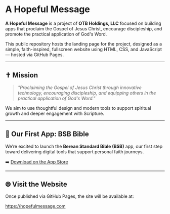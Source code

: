 # A Hopeful Message

**A Hopeful Message** is a project of **OTB Holdings, LLC** focused on building apps that proclaim the Gospel of Jesus Christ, encourage discipleship, and promote the practical application of God's Word.

This public repository hosts the landing page for the project, designed as a simple, faith-inspired, fullscreen website using HTML, CSS, and JavaScript — hosted via GitHub Pages.

---

## ✝️ Mission

> _"Proclaiming the Gospel of Jesus Christ through innovative technology, encouraging discipleship, and equipping others in the practical application of God's Word."_

We aim to use thoughtful design and modern tools to support spiritual growth and deeper engagement with Scripture.

---

## 📱 Our First App: BSB Bible

We’re excited to launch the **Berean Standard Bible (BSB)** app, our first step toward delivering digital tools that support personal faith journeys.

➡️ [Download on the App Store](https://apps.apple.com/us/app/berean-standard-bible-bsb/id6502922832)

---

## 🌐 Visit the Website

Once published via GitHub Pages, the site will be available at:

https://hopefulmessage.com